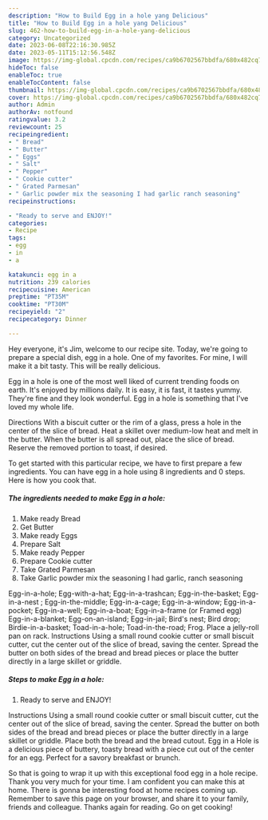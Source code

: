 ```yaml
---
description: "How to Build Egg in a hole yang Delicious"
title: "How to Build Egg in a hole yang Delicious"
slug: 462-how-to-build-egg-in-a-hole-yang-delicious
category: Uncategorized
date: 2023-06-08T22:16:30.985Z
date: 2023-05-11T15:12:56.548Z
image: https://img-global.cpcdn.com/recipes/ca9b6702567bbdfa/680x482cq70/egg-in-a-hole-recipe-main-photo.jpg
hideToc: false
enableToc: true
enableTocContent: false
thumbnail: https://img-global.cpcdn.com/recipes/ca9b6702567bbdfa/680x482cq70/egg-in-a-hole-recipe-main-photo.jpg
cover: https://img-global.cpcdn.com/recipes/ca9b6702567bbdfa/680x482cq70/egg-in-a-hole-recipe-main-photo.jpg
author: Admin
authorAv: notfound
ratingvalue: 3.2
reviewcount: 25
recipeingredient:
- " Bread"
- " Butter"
- " Eggs"
- " Salt"
- " Pepper"
- " Cookie cutter"
- " Grated Parmesan"
- " Garlic powder mix the seasoning I had garlic ranch seasoning"
recipeinstructions:

- "Ready to serve and ENJOY!"
categories:
- Recipe
tags:
- egg
- in
- a

katakunci: egg in a 
nutrition: 239 calories
recipecuisine: American
preptime: "PT35M"
cooktime: "PT30M"
recipeyield: "2"
recipecategory: Dinner

---
```



Hey everyone, it's Jim, welcome to our recipe site. Today, we're going to prepare a special dish, egg in a hole. One of my favorites. For mine, I will make it a bit tasty. This will be really delicious.

Egg in a hole is one of the most well liked of current trending foods on earth. It's enjoyed by millions daily. It is easy, it is fast, it tastes yummy. They're fine and they look wonderful. Egg in a hole is something that I've loved my whole life.

Directions With a biscuit cutter or the rim of a glass, press a hole in the center of the slice of bread. Heat a skillet over medium-low heat and melt in the butter. When the butter is all spread out, place the slice of bread. Reserve the removed portion to toast, if desired.


To get started with this particular recipe, we have to first prepare a few ingredients. You can have egg in a hole using 8 ingredients and 0 steps. Here is how you cook that.

<!--inarticleads1-->

##### The ingredients needed to make Egg in a hole:

1. Make ready  Bread
1. Get  Butter
1. Make ready  Eggs
1. Prepare  Salt
1. Make ready  Pepper
1. Prepare  Cookie cutter
1. Take  Grated Parmesan
1. Take  Garlic powder mix the seasoning I had garlic, ranch seasoning


Egg-in-a-hole; Egg-with-a-hat; Egg-in-a-trashcan; Egg-in-the-basket; Egg-in-a-nest ; Egg-in-the-middle; Egg-in-a-cage; Egg-in-a-window; Egg-in-a-pocket; Egg-in-a-well; Egg-in-a-boat; Egg-in-a-frame (or Framed egg) Egg-in-a-blanket; Egg-on-an-island; Egg-in-jail; Bird&#39;s nest; Bird drop; Birdie-in-a-basket; Toad-in-a-hole; Toad-in-the-road; Frog. Place a jelly-roll pan on rack. Instructions Using a small round cookie cutter or small biscuit cutter, cut the center out of the slice of bread, saving the center. Spread the butter on both sides of the bread and bread pieces or place the butter directly in a large skillet or griddle. 

<!--inarticleads2-->

##### Steps to make Egg in a hole:


1. Ready to serve and ENJOY!

Instructions Using a small round cookie cutter or small biscuit cutter, cut the center out of the slice of bread, saving the center. Spread the butter on both sides of the bread and bread pieces or place the butter directly in a large skillet or griddle. Place both the bread and the bread cutout. Egg in a Hole is a delicious piece of buttery, toasty bread with a piece cut out of the center for an egg. Perfect for a savory breakfast or brunch. 

So that is going to wrap it up with this exceptional food egg in a hole recipe. Thank you very much for your time. I am confident you can make this at home. There is gonna be interesting food at home recipes coming up. Remember to save this page on your browser, and share it to your family, friends and colleague. Thanks again for reading. Go on get cooking!
